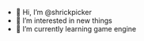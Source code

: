 - 👋 Hi, I’m @shrickpicker
- 👀 I’m interested in new things
- 🌱 I’m currently learning game engine

<!---
shrickpicker/shrickpicker is a ✨ special ✨ repository because its `README.md` (this file) appears on your GitHub profile.
You can click the Preview link to take a look at your changes.
--->
